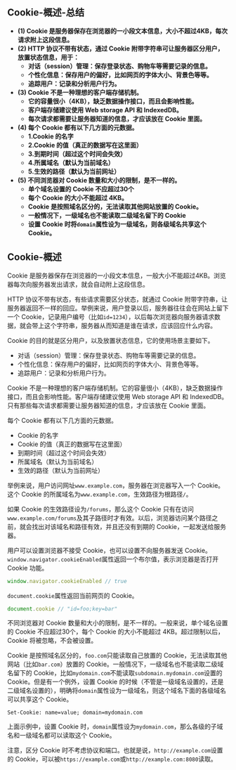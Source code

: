 ## Cookie-概述-总结

- **(1) Cookie 是服务器保存在浏览器的一小段文本信息，大小不超过4KB，每次请求附上这段信息。**
- **(2) HTTP 协议不带有状态，通过 Cookie 附带字符串可让服务器区分用户，放置状态信息，用于：**
  - **对话（session）管理：保存登录状态、购物车等需要记录的信息。**
  - **个性化信息：保存用户的偏好，比如网页的字体大小、背景色等等。**
  - **追踪用户：记录和分析用户行为。**
- **(3) Cookie 不是一种理想的客户端存储机制。**
  - **它的容量很小（4KB），缺乏数据操作接口，而且会影响性能。**
  - **客户端存储建议使用 Web storage API 和 IndexedDB。**
  - **每次请求都需要让服务器知道的信息，才应该放在 Cookie 里面。**
- **(4) 每个 Cookie 都有以下几方面的元数据。**
  - **1.Cookie 的名字**
  - **2.Cookie 的值（真正的数据写在这里面）**
  - **3.到期时间（超过这个时间会失效）**
  - **4.所属域名（默认为当前域名）**
  - **5.生效的路径（默认为当前网址）**
- **(5) 不同浏览器对 Cookie 数量和大小的限制，是不一样的。**
  - **单个域名设置的 Cookie 不应超过30个**
  - **每个 Cookie 的大小不能超过 4KB。**
  - **Cookie 是按照域名区分的，无法读取其他网站放置的 Cookie。**
  - **一般情况下，一级域名也不能读取二级域名留下的 Cookie**
  - **设置 Cookie 时将`domain`属性设为一级域名，则各级域名共享这个 Cookie。**

## Cookie-概述

Cookie 是服务器保存在浏览器的一小段文本信息，一般大小不能超过4KB。浏览器每次向服务器发出请求，就会自动附上这段信息。

HTTP 协议不带有状态，有些请求需要区分状态，就通过 Cookie 附带字符串，让服务器返回不一样的回应。举例来说，用户登录以后，服务器往往会在网站上留下一个 Cookie，记录用户编号（比如`id=1234`），以后每次浏览器向服务器请求数据，就会带上这个字符串，服务器从而知道是谁在请求，应该回应什么内容。

Cookie 的目的就是区分用户，以及放置状态信息，它的使用场景主要如下。

- 对话（session）管理：保存登录状态、购物车等需要记录的信息。
- 个性化信息：保存用户的偏好，比如网页的字体大小、背景色等等。
- 追踪用户：记录和分析用户行为。

Cookie 不是一种理想的客户端存储机制。它的容量很小（4KB），缺乏数据操作接口，而且会影响性能。客户端存储建议使用 Web storage API 和 IndexedDB。只有那些每次请求都需要让服务器知道的信息，才应该放在 Cookie 里面。

每个 Cookie 都有以下几方面的元数据。

- Cookie 的名字
- Cookie 的值（真正的数据写在这里面）
- 到期时间（超过这个时间会失效）
- 所属域名（默认为当前域名）
- 生效的路径（默认为当前网址）

举例来说，用户访问网址`www.example.com`，服务器在浏览器写入一个 Cookie。这个 Cookie 的所属域名为`www.example.com`，生效路径为根路径`/`。

如果 Cookie 的生效路径设为`/forums`，那么这个 Cookie 只有在访问`www.example.com/forums`及其子路径时才有效。以后，浏览器访问某个路径之前，就会找出对该域名和路径有效，并且还没有到期的 Cookie，一起发送给服务器。

用户可以设置浏览器不接受 Cookie，也可以设置不向服务器发送 Cookie。`window.navigator.cookieEnabled`属性返回一个布尔值，表示浏览器是否打开 Cookie 功能。

```javascript
window.navigator.cookieEnabled // true
```

`document.cookie`属性返回当前网页的 Cookie。

```javascript
document.cookie // "id=foo;key=bar"
```

不同浏览器对 Cookie 数量和大小的限制，是不一样的。一般来说，单个域名设置的 Cookie 不应超过30个，每个 Cookie 的大小不能超过 4KB。超过限制以后，Cookie 将被忽略，不会被设置。

Cookie 是按照域名区分的，`foo.com`只能读取自己放置的 Cookie，无法读取其他网站（比如`bar.com`）放置的 Cookie。一般情况下，一级域名也不能读取二级域名留下的 Cookie，比如`mydomain.com`不能读取`subdomain.mydomain.com`设置的 Cookie。但是有一个例外，设置 Cookie 的时候（不管是一级域名设置的，还是二级域名设置的），明确将`domain`属性设为一级域名，则这个域名下面的各级域名可以共享这个 Cookie。

```http
Set-Cookie: name=value; domain=mydomain.com
```

上面示例中，设置 Cookie 时，`domain`属性设为`mydomain.com`，那么各级的子域名和一级域名都可以读取这个 Cookie。

注意，区分 Cookie 时不考虑协议和端口。也就是说，`http://example.com`设置的 Cookie，可以被`https://example.com`或`http://example.com:8080`读取。
